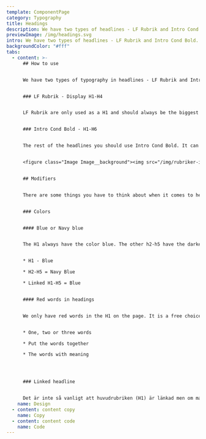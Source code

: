 ```yaml
---
template: ComponentPage
category: Typography
title: Headings
description: We have two types of headlines - LF Rubrik and Intro Cond Bold.
previewImage: /img/headings.svg
intro: We have two types of headlines - LF Rubrik and Intro Cond Bold.
backgroundColor: "#fff"
tabs:
  - content: >-
      ## How to use


      We have two types of typography in headlines - LF Rubrik and Intro Cond Bold. 


      ### LF Rubrik - Display H1-H4


      LF Rubrik are only used as a H1 and should always be the biggest headline on the page. The H1 should only be used one time per page. 


      ### Intro Cond Bold - H1-H6


      The rest of the headlines you should use Intro Cond Bold. It can be used in all sizes from H1-H6.


      <figure class="Image Image__background"><img src="/img/rubriker-introcond.png" srcset="/img/rubriker-introcond.png 2x" alt="Relationen till varandra är viktigt"><figcaption><div class="Image__caption"></div></figcaption></figure>


      ## Modifiers


      There are some things you have to think about when it comes to headings.


      ### Colors


      #### Blue or Navy blue


      The H1 always have the color blue. The other h2-h5 have the darker blue thats called navy blue to make a different from when the headings are linked. The H6 have a grey color.


      * H1 - Blue

      * H2-H5 = Navy Blue

      * Linked H1-H5 = Blue


      #### Red words in headings


      We only have red words in the H1 on the page. It is a free choice and not a must. You highlight the word in the heading that is the most important. You can mark more than one word but the words should be following each other (be together). 


      * One, two or three words

      * Put the words together

      * The words with meaning 




      ### Linked headline


      Det är inte så vanligt att huvudrubriken (H1) är länkad men om man vill länka en rubrik så kommer vi använda oss av länkblå för att visa att man är klickbar. Vi förtydligar även att rubriken är klickbar genom att ha ett understreck vid hover.
    name: Design
  - content: content copy
    name: Copy
  - content: content code
    name: Code
---
```

